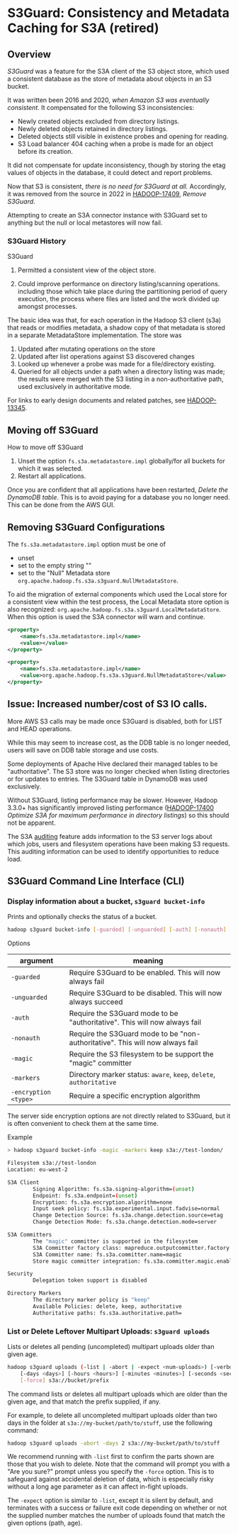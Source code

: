 <!---
  Licensed under the Apache License, Version 2.0 (the "License");
  you may not use this file except in compliance with the License.
  You may obtain a copy of the License at

   http://www.apache.org/licenses/LICENSE-2.0

  Unless required by applicable law or agreed to in writing, software
  distributed under the License is distributed on an "AS IS" BASIS,
  WITHOUT WARRANTIES OR CONDITIONS OF ANY KIND, either express or implied.
  See the License for the specific language governing permissions and
  limitations under the License. See accompanying LICENSE file.
-->

# S3Guard: Consistency and Metadata Caching for S3A (retired)

<!-- MACRO{toc|fromDepth=0|toDepth=5} -->

## Overview

*S3Guard* was a feature for the S3A client of the S3 object store,
which used a consistent database as the store of metadata about objects
in an S3 bucket.

It was written been 2016 and 2020, *when Amazon S3 was eventually consistent.*
It compensated for the following S3 inconsistencies: 
* Newly created objects excluded from directory listings.
* Newly deleted objects retained in directory listings.
* Deleted objects still visible in existence probes and opening for reading.
* S3 Load balancer 404 caching when a probe is made for an object before its creation.

It did not compensate for update inconsistency, though by storing the etag
values of objects in the database, it could detect and report problems.

Now that S3 is consistent, _there is no need for S3Guard at all._
Accordingly, it was removed from the source in 2022 in [HADOOP-17409](https://issues.apache.org/jira/browse/HADOOP-17409), _Remove S3Guard_.

Attempting to create an S3A connector instance with S3Guard set to anything but the
null or local metastores will now fail.


### S3Guard History

S3Guard

1. Permitted a consistent view of the object store.

1. Could improve performance on directory listing/scanning operations.
including those which take place during the partitioning period of query
execution, the process where files are listed and the work divided up amongst
processes.

The basic idea was that, for each operation in the Hadoop S3 client (s3a) that
reads or modifies metadata, a shadow copy of that metadata is stored in a
separate MetadataStore implementation. The store was 
1. Updated after mutating operations on the store
1. Updated after list operations against S3 discovered changes
1. Looked up whenever a probe was made for a file/directory existing.
1. Queried for all objects under a path when a directory listing was made; the results were
   merged with the S3 listing in a non-authoritative path, used exclusively in
   authoritative mode.
 

For links to early design documents and related patches, see
[HADOOP-13345](https://issues.apache.org/jira/browse/HADOOP-13345).


## Moving off S3Guard

How to move off S3Guard

1. Unset the option `fs.s3a.metadatastore.impl` globally/for all buckets for which it
   was selected.
1. Restart all applications.

Once you are confident that all applications have been restarted, _Delete the DynamoDB table_.
This is to avoid paying for a database you no longer need.
This can be done from the AWS GUI.

## Removing S3Guard Configurations

The `fs.s3a.metadatastore.impl` option must be one of
* unset
* set to the empty string ""
* set to the "Null" Metadata store `org.apache.hadoop.fs.s3a.s3guard.NullMetadataStore`.

To aid the migration of external components which used the Local store for a consistent
view within the test process, the Local Metadata store option is also recognized:
`org.apache.hadoop.fs.s3a.s3guard.LocalMetadataStore`.
When this option is used the S3A connector will warn and continue.


```xml
<property>
    <name>fs.s3a.metadatastore.impl</name>
    <value></value>
</property>
```

```xml
<property>
    <name>fs.s3a.metadatastore.impl</name>
    <value>org.apache.hadoop.fs.s3a.s3guard.NullMetadataStore</value>
</property>
```

## Issue: Increased number/cost of S3 IO calls.

More AWS S3 calls may be made once S3Guard is disabled, both for LIST and HEAD operations.

While this may seem to increase cost, as the DDB table is no longer needed, users will
save on DDB table storage and use costs.

Some deployments of Apache Hive declared their managed tables to be "authoritative".
The S3 store was no longer checked when listing directories or for updates to
entries. The S3Guard table in DynamoDB was used exclusively.

Without S3Guard, listing performance may be slower. However, Hadoop 3.3.0+ has significantly
improved listing performance ([HADOOP-17400](https://issues.apache.org/jira/browse/HADOOP-17400)
_Optimize S3A for maximum performance in directory listings_) so this should not be apparent.

The S3A [auditing](auditing.html) feature adds information to the S3 server logs
about which jobs, users and filesystem operations have been making S3 requests.
This auditing information can be used to identify opportunities to reduce load.


## S3Guard Command Line Interface (CLI)


### Display information about a bucket, `s3guard bucket-info`

Prints and optionally checks the status of a bucket.

```bash
hadoop s3guard bucket-info [-guarded] [-unguarded] [-auth] [-nonauth] [-magic] [-encryption ENCRYPTION] [-markers MARKER] s3a://BUCKET
```

Options

| argument | meaning |
|-----------|-------------|
| `-guarded` | Require S3Guard to be enabled. This will now always fail |
| `-unguarded` | Require S3Guard to be disabled. This will now always succeed |
| `-auth` | Require the S3Guard mode to be "authoritative". This will now always fail |
| `-nonauth` | Require the S3Guard mode to be "non-authoritative". This will now always fail |
| `-magic` | Require the S3 filesystem to be support the "magic" committer |
| `-markers` | Directory marker status: `aware`, `keep`, `delete`, `authoritative` |
| `-encryption <type>` | Require a specific encryption algorithm  |

The server side encryption options are not directly related to S3Guard, but
it is often convenient to check them at the same time.

Example

```bash
> hadoop s3guard bucket-info -magic -markers keep s3a://test-london/

Filesystem s3a://test-london
Location: eu-west-2

S3A Client
        Signing Algorithm: fs.s3a.signing-algorithm=(unset)
        Endpoint: fs.s3a.endpoint=(unset)
        Encryption: fs.s3a.encryption.algorithm=none
        Input seek policy: fs.s3a.experimental.input.fadvise=normal
        Change Detection Source: fs.s3a.change.detection.source=etag
        Change Detection Mode: fs.s3a.change.detection.mode=server

S3A Committers
        The "magic" committer is supported in the filesystem
        S3A Committer factory class: mapreduce.outputcommitter.factory.scheme.s3a=org.apache.hadoop.fs.s3a.commit.S3ACommitterFactory
        S3A Committer name: fs.s3a.committer.name=magic
        Store magic committer integration: fs.s3a.committer.magic.enabled=true

Security
        Delegation token support is disabled

Directory Markers
        The directory marker policy is "keep"
        Available Policies: delete, keep, authoritative
        Authoritative paths: fs.s3a.authoritative.path=

```


### List or Delete Leftover Multipart Uploads: `s3guard uploads`

Lists or deletes all pending (uncompleted) multipart uploads older than
given age.

```bash
hadoop s3guard uploads (-list | -abort | -expect <num-uploads>) [-verbose] \
    [-days <days>] [-hours <hours>] [-minutes <minutes>] [-seconds <seconds>] \
    [-force] s3a://bucket/prefix
```

The command lists or deletes all multipart uploads which are older than
the given age, and that match the prefix supplied, if any.

For example, to delete all uncompleted multipart uploads older than two
days in the folder at `s3a://my-bucket/path/to/stuff`, use the following
command:

```bash
hadoop s3guard uploads -abort -days 2 s3a://my-bucket/path/to/stuff
```

We recommend running with `-list` first to confirm the parts shown
are those that you wish to delete. Note that the command will prompt
you with a "Are you sure?" prompt unless you specify the `-force`
option. This is to safeguard against accidental deletion of data, which
is especially risky without a long age parameter as it can affect
in-fight uploads.

The `-expect` option is similar to `-list`, except it is silent by
default, and terminates with a success or failure exit code depending
on whether or not the supplied number matches the number of uploads
found that match the given options (path, age).

